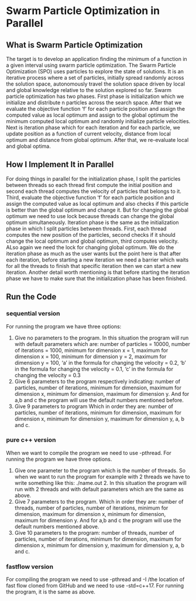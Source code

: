# Swarm Particle Optimization in Parallel
## What is Swarm Particle Optimization
The target is to develop an application finding the minimum of a function in a given interval using swarm
particle optimization. The Swarm Particle Optimization (SPO) uses particles to explore the state
of solutions. It is an iterative process where a set of particles, initially spread randomly across the solution
space, autonomously travel the solution space driven by local and global knowledge relative to the
solution explored so far. 
Swarm particle optimization has two phases. First phase is initialization which we initialize and distribute n particles across the search space. After that we evaluate the objective function ‘f’ for each particle position and assign the computed value as local optimum and assign to the global optimum the minimum computed local optimum and randomly initialize particle velocities. Next is iteration phase which for each iteration and for each particle, we update position as a function of current velocity, distance from local optimum and distance from global optimum.  After that, we re-evaluate local and global optima.
## How I Implement It in Parallel
For doing things in parallel for the initialization phase, I split the particles between threads so each thread first compute the initial position and second each thread computes the velocity of particles that belongs to it. Third, evaluate the objective function ‘f’ for each particle position and assign the computed value as local optimum and also checks if this particle is better than the global optimum and change it. But for changing the global optimum we need to use lock because threads can change the global optimum simultaneously.
Iteration phase is the same as the initialization phase in which I split particles between threads. First, each thread computes the new position of the particles, second checks if it should change the local optimum and global optimum, third computes velocity.  ALso again we need the lock for changing global optimum. 
We do the iteration phase as much as the user wants but the point here is that after each iteration, before starting a new iteration we need a barrier which waits for all the threads to finish that specific iteration then we can start a new iteration. Another detail worth mentioning is that before starting the iteration phase we have to make sure that the initialization phase has been finished.
 
## Run the Code
### sequential version
For running the program we have three options:
1. Give no parameters to the program. In this situation the program will run with default parameters which are: number of particles = 10000, number of iterations = 1000, minimum for dimension x = 1, maximum for dimension x = 100, minimum for dimension y = 2, maximum for dimension y = 100, ‘a’ in the formula for changing the velocity = 0.2, ‘b’ in the formula for changing the velocity = 0.1, ‘c’ in the formula for changing the velocity = 0.3
2. Give 6 parameters to the program respectively indicating: number of particles, number of iterations, minimum for dimension, maximum for dimension x, minimum for dimension, maximum for dimension y. And for a,b and c the program will use the default numbers mentioned before.
3. Give 9 parameters to program Which in order they are: number of particles, number of iterations, minimum for dimension, maximum for dimension x, minimum for dimension y, maximum for dimension y, a, b and c.	
### pure c++ version
When we want to compile the program we need to use -pthread.
For running the program we have three options.
1. Give one parameter to the program which is the number of threads. So when we want to run the program for example with 2 threads we have to write something like this: ./name.out  2. In this situation the program will run with 2 threads and with default parameters which are the same as above.
2. Give 7 parameters to the program. Which in order they are: number of threads, number of particles, number of iterations, minimum for dimension, maximum for dimension x, minimum for dimension, maximum for dimension y. And for a,b and c the program will use the default numbers mentioned above.  
3. Give 10 parameters to the program: number of threads, number of particles, number of iterations, minimum for dimension, maximum for dimension x, minimum for dimension y, maximum for dimension y, a, b and c.
### fastflow version
For compiling the program we need to use -pthread and -I /the location of fast flow cloned from GitHub and we need to use -std=c++17. For running the program, it is the same as above. 
